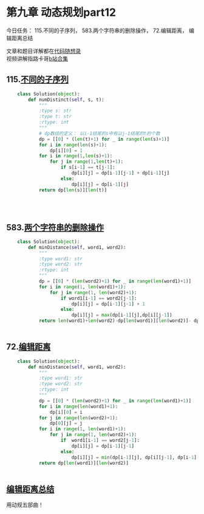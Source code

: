 # 第九章 动态规划part12

今日任务： 115.不同的子序列， 583.两个字符串的删除操作， 72.编辑距离， 编辑距离总结

文章和题目详解都在[代码随想录](https://programmercarl.com/)  
视频讲解指路卡哥[b站合集](https://space.bilibili.com/525438321/channel/collectiondetail?sid=180037)

## 115.[不同的子序列](https://leetcode.com/problems/distinct-subsequences/)
```python
    class Solution(object):
        def numDistinct(self, s, t):
            """
            :type s: str
            :type t: str
            :rtype: int
            """
            # dp数组的定义： 以i-1结尾的s中有以j-1结尾的t的个数
            dp = [[0] * (len(t)+1) for _ in range(len(s)+1)]
            for i in range(len(s)+1):
                dp[i][0] = 1
            for i in range(1,len(s)+1):
                for j in range(1,len(t)+1):
                    if s[i-1] == t[j-1]:
                        dp[i][j] = dp[i-1][j-1] + dp[i-1][j]
                    else:
                        dp[i][j] = dp[i-1][j]  
            return dp[len(s)][len(t)]
            
            
    

```

## 583.[两个字符串的删除操作](https://leetcode.com/problems/delete-operation-for-two-strings/)
```python
    class Solution(object):
        def minDistance(self, word1, word2):
            """
            :type word1: str
            :type word2: str
            :rtype: int
            """
            dp = [[0] * (len(word2)+1) for _ in range(len(word1)+1)]
            for i in range(1, len(word1)+1):
                for j in range(1, len(word2)+1):
                    if word1[i-1] == word2[j-1]:
                        dp[i][j] = dp[i-1][j-1] + 1
                    else: 
                        dp[i][j] = max(dp[i-1][j],dp[i][j-1])
            return len(word1)+len(word2)-dp[len(word1)][len(word2)]- dp[len(word1)][len(word2)]
                

```

## 72.[编辑距离](https://leetcode.com/problems/edit-distance/)
```python
    class Solution(object):
        def minDistance(self, word1, word2):
            """
            :type word1: str
            :type word2: str
            :rtype: int
            """
            dp = [[0] * (len(word2)+1) for _ in range(len(word1)+1)]
            for i in range(len(word1)+1):
                dp[i][0] = i
            for j in range(len(word2)+1):
                dp[0][j] = j
            for i in range(1, len(word1)+1):
                for j in range(1, len(word2)+1):
                    if  word1[i-1] == word2[j-1]:
                        dp[i][j] = dp[i-1][j-1]
                    else:
                        dp[i][j] = min(dp[i-1][j], dp[i][j-1], dp[i-1][j-1])+1
            return dp[len(word1)][len(word2)]        
            

```

## [编辑距离总结](https://programmercarl.com/%E4%B8%BA%E4%BA%86%E7%BB%9D%E6%9D%80%E7%BC%96%E8%BE%91%E8%B7%9D%E7%A6%BB%EF%BC%8C%E5%8D%A1%E5%B0%94%E5%81%9A%E4%BA%86%E4%B8%89%E6%AD%A5%E9%93%BA%E5%9E%AB.html)
用动规五部曲！